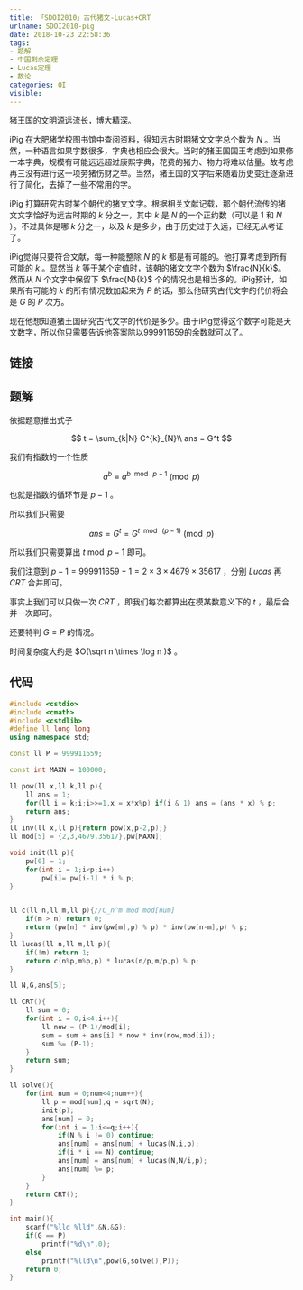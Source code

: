 ```yaml
---
title: 「SDOI2010」古代猪文-Lucas+CRT
urlname: SDOI2010-pig
date: 2018-10-23 22:58:36
tags:
- 题解
- 中国剩余定理
- Lucas定理
- 数论
categories: OI
visible:
---
```


猪王国的文明源远流长，博大精深。

<!-- more -->

iPig 在大肥猪学校图书馆中查阅资料，得知远古时期猪文文字总个数为 $N$ 。当然，一种语言如果字数很多，字典也相应会很大。当时的猪王国国王考虑到如果修一本字典，规模有可能远远超过康熙字典，花费的猪力、物力将难以估量。故考虑再三没有进行这一项劳猪伤财之举。当然，猪王国的文字后来随着历史变迁逐渐进行了简化，去掉了一些不常用的字。

iPig 打算研究古时某个朝代的猪文文字。根据相关文献记载，那个朝代流传的猪文文字恰好为远古时期的 $k$ 分之一，其中 $k$ 是 $N$ 的一个正约数（可以是 $1$ 和 $N$ ）。不过具体是哪 $k$ 分之一，以及 $k$ 是多少，由于历史过于久远，已经无从考证了。

iPig觉得只要符合文献，每一种能整除 $N$ 的 $k$ 都是有可能的。他打算考虑到所有可能的 $k$ 。显然当 $k$ 等于某个定值时，该朝的猪文文字个数为 $\frac{N}{k}$。然而从 $N$ 个文字中保留下 $\frac{N}{k}$ 个的情况也是相当多的。iPig预计，如果所有可能的 $k$ 的所有情况数加起来为 $P$ 的话，那么他研究古代文字的代价将会是 $G$ 的 $P$ 次方。
 
现在他想知道猪王国研究古代文字的代价是多少。由于iPig觉得这个数字可能是天文数字，所以你只需要告诉他答案除以999911659的余数就可以了。

## 链接

## 题解

依据题意推出式子

$$
t = \sum_{k|N} C^{k}_{N}\\
ans = G^t
$$

我们有指数的一个性质

$$
a ^ b \equiv a ^ {b\ \bmod\ p-1} \pmod p
$$

也就是指数的循环节是 $p-1$ 。


所以我们只需要

$$
ans = G^t = G^{t\ \bmod\ (p-1)} \pmod p
$$

所以我们只需要算出 $t \bmod p-1$ 即可。

我们注意到 $p-1 = 999911659-1 = 2 \times 3 \times 4679 \times 35617$ ，分别 $Lucas$ 再 $CRT$ 合并即可。

事实上我们可以只做一次 $CRT$ ，即我们每次都算出在模某数意义下的 $t$ ，最后合并一次即可。 

还要特判 $G = P$ 的情况。

时间复杂度大约是 $O(\sqrt n \times \log n )$ 。

## 代码


```cpp
#include <cstdio>
#include <cmath>
#include <cstdlib>
#define ll long long
using namespace std;

const ll P = 999911659;

const int MAXN = 100000;

ll pow(ll x,ll k,ll p){
    ll ans = 1;
    for(ll i = k;i;i>>=1,x = x*x%p) if(i & 1) ans = (ans * x) % p;
    return ans;
}
ll inv(ll x,ll p){return pow(x,p-2,p);}
ll mod[5] = {2,3,4679,35617},pw[MAXN];

void init(ll p){
    pw[0] = 1;
    for(int i = 1;i<p;i++)
        pw[i]= pw[i-1] * i % p;
}


ll c(ll n,ll m,ll p){//C_n^m mod mod[num]
    if(m > n) return 0;
    return (pw[n] * inv(pw[m],p) % p) * inv(pw[n-m],p) % p;
}
ll lucas(ll n,ll m,ll p){
    if(!m) return 1;
    return c(n%p,m%p,p) * lucas(n/p,m/p,p) % p;
}

ll N,G,ans[5];

ll CRT(){
    ll sum = 0;
    for(int i = 0;i<4;i++){
        ll now = (P-1)/mod[i];
        sum = sum + ans[i] * now * inv(now,mod[i]);
        sum %= (P-1);
    }
    return sum;
}

ll solve(){
    for(int num = 0;num<4;num++){
        ll p = mod[num],q = sqrt(N);
        init(p);
        ans[num] = 0;
        for(int i = 1;i<=q;i++){
            if(N % i != 0) continue;
            ans[num] = ans[num] + lucas(N,i,p);
            if(i * i == N) continue;
            ans[num] = ans[num] + lucas(N,N/i,p);
            ans[num] %= p;
        }
    }
    return CRT();
}

int main(){
    scanf("%lld %lld",&N,&G);
    if(G == P)
        printf("%d\n",0);
    else
        printf("%lld\n",pow(G,solve(),P));
    return 0;
}
```

